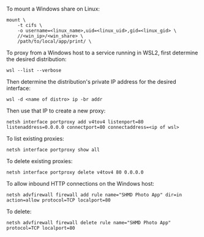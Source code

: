 To mount a Windows share on Linux:

```
mount \
    -t cifs \
    -o username=<linux_name>,uid=<linux_uid>,gid=<linux_gid> \
    //<win_ip>/<win_share> \
    /path/to/local/app/print/ \
```

To proxy from a Windows host to a service running in WSL2, first determine the
desired distribution:

```
wsl --list --verbose
```

Then determine the distribution's private IP address for the desired interface:

```
wsl -d <name of distro> ip -br addr
```

Then use that IP to create a new proxy:

```
netsh interface portproxy add v4tov4 listenport=80 listenaddress=0.0.0.0 connectport=80 connectaddress=<ip of wsl>
```

To list existing proxies:

```
netsh interface portproxy show all
```

To delete existing proxies:

```
netsh interface portproxy delete v4tov4 80 0.0.0.0
```

To allow inbound HTTP connections on the Windows host:

```
netsh advfirewall firewall add rule name="SHMD Photo App" dir=in action=allow protocol=TCP localport=80
```

To delete:

```
netsh advfirewall firewall delete rule name="SHMD Photo App" protocol=TCP localport=80
```
